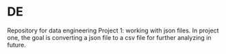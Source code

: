 # DE
Repository for data engineering
Project 1: working with json files. In project one, the goal is converting a json file to a csv file for further analyzing in future.
